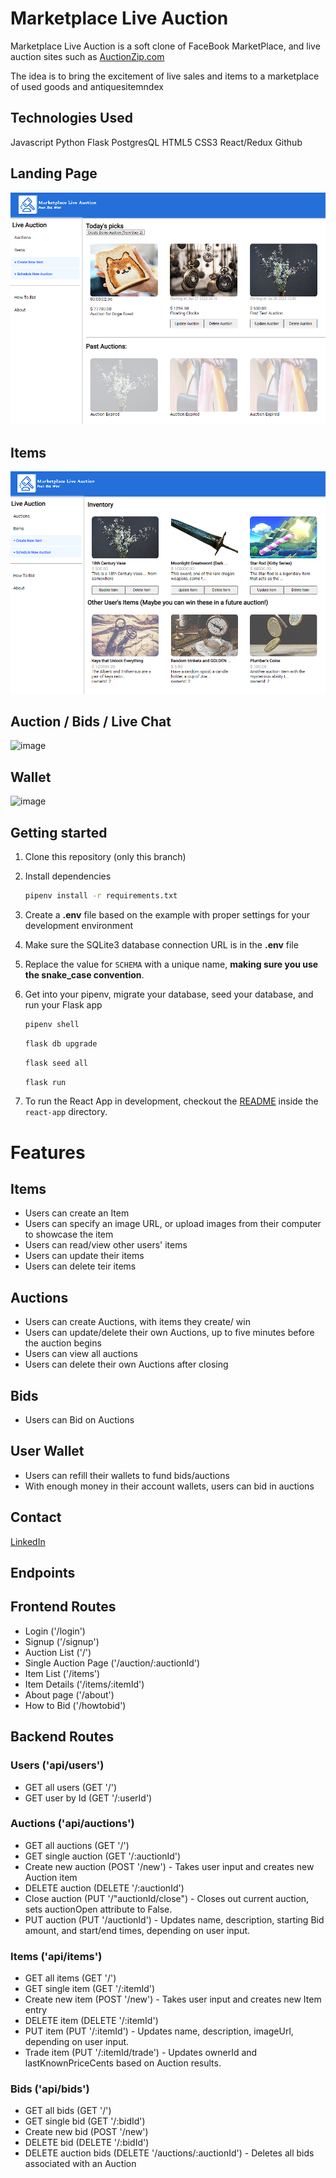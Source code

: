 # Marketplace Live Auction
Marketplace Live Auction is a soft clone of FaceBook MarketPlace, and live auction sites such as <a href="https://www.auctionzip.com/online-auctions/">AuctionZip.com<a>

The idea is to bring the excitement of live sales and items to a marketplace of used goods and antiquesitemndex

## Technologies Used
Javascript
Python
Flask
PostgresQL
HTML5
CSS3
React/Redux
Github

## Landing Page
<img src="https://raw.githubusercontent.com/j1jlee/fbm-live-auction/main/images/readme-landing-page.PNG" alt="https://raw.githubusercontent.com/j1jlee/fbm-live-auction/main/images/readme-landing-page.PNG"/>

## Items
<img src="https://raw.githubusercontent.com/j1jlee/fbm-live-auction/main/images/readme-items.PNG" alt="https://raw.githubusercontent.com/j1jlee/fbm-live-auction/main/images/readme-items.PNG" />

## Auction / Bids / Live Chat
![image](https://github.com/j1jlee/fbm-live-auction/assets/42744694/9599c1a8-ef7f-41dc-93b1-d1712e085c54)

## Wallet
![image](https://github.com/j1jlee/fbm-live-auction/assets/42744694/74dc8e16-03a9-49d3-9d5a-fe107103d74e)


## Getting started
1. Clone this repository (only this branch)

2. Install dependencies

      ```bash
      pipenv install -r requirements.txt
      ```

3. Create a **.env** file based on the example with proper settings for your
   development environment

4. Make sure the SQLite3 database connection URL is in the **.env** file

5. Replace the value for
   `SCHEMA` with a unique name, **making sure you use the snake_case
   convention**.

6. Get into your pipenv, migrate your database, seed your database, and run your Flask app

   ```bash
   pipenv shell
   ```

   ```bash
   flask db upgrade
   ```

   ```bash
   flask seed all
   ```

   ```bash
   flask run
   ```

7. To run the React App in development, checkout the [README](./react-app/README.md) inside the `react-app` directory.

# Features

## Items
- Users can create an Item
- Users can specify an image URL, or upload images from their computer to showcase the item
- Users can read/view other users' items
- Users can update their items
- Users can delete teir items

## Auctions
- Users can create Auctions, with items they create/ win
- Users can update/delete their own Auctions, up to five minutes before the auction begins
- Users can view all auctions
- Users can delete their own Auctions after closing

## Bids
- Users can Bid on Auctions

## User Wallet
- Users can refill their wallets to fund bids/auctions
- With enough money in their account wallets, users can bid in auctions


## Contact

<a href="https://www.linkedin.com/in/joshua-lee-9573a0142/">LinkedIn</a>

## Endpoints

## Frontend Routes
- Login ('/login')
- Signup ('/signup')
- Auction List ('/')
- Single Auction Page ('/auction/:auctionId')
- Item List ('/items')
- Item Details ('/items/:itemId')
- About page ('/about')
- How to Bid ('/howtobid')

## Backend Routes

### Users ('api/users')
- GET all users (GET '/')
- GET user by Id (GET '/:userId')

### Auctions ('api/auctions')
- GET all auctions (GET '/')
- GET single auction (GET '/:auctionId')
- Create new auction (POST '/new')
        - Takes user input and creates new Auction item
- DELETE auction (DELETE '/:auctionId')
- Close auction (PUT '/"auctionId/close")
        - Closes out current auction, sets auctionOpen attribute to False.
- PUT auction (PUT '/auctionId')
        - Updates name, description, starting Bid amount, and start/end times, depending on user input.

### Items ('api/items')
- GET all items (GET '/')
- GET single item (GET '/:itemId')
- Create new item (POST '/new')
        - Takes user input and creates new Item entry
- DELETE item (DELETE '/:itemId')
- PUT item (PUT '/:itemId')
        - Updates name, description, imageUrl, depending on user input.
- Trade item (PUT '/:itemId/trade')
        - Updates ownerId and lastKnownPriceCents based on Auction results.

### Bids ('api/bids')
- GET all bids (GET '/')
- GET single bid (GET '/:bidId')
- Create new bid (POST '/new')
- DELETE bid (DELETE '/:bidId')
- DELETE auction bids (DELETE '/auctions/:auctionId')
        - Deletes all bids associated with an Auction
